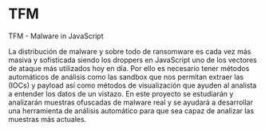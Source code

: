# TFM
TFM - Malware in JavaScript

La distribución de malware y sobre todo de ransomware es cada vez más masiva y
sofisticada siendo los droppers en JavaScript uno de los vectores de ataque más
utilizados hoy en día. Por ello es necesario tener métodos automáticos de análisis
como las sandbox que nos permitan extraer las (IOCs) y payload así como métodos
de visualización que ayuden al analista a entender los datos de un vistazo. En este
proyecto se estudiarán y analizarán muestras ofuscadas de malware real y se ayudará
a desarrollar una herramienta de análisis automático para que sea capaz de analizar
las muestras más actuales.
